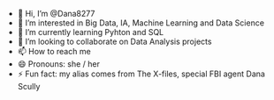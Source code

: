 - 👋 Hi, I’m @Dana8277
- 👀 I’m interested in Big Data, IA, Machine Learning and Data Science
- 🌱 I’m currently learning Pyhton and SQL
- 💞️ I’m looking to collaborate on Data Analysis projects
- 📫 How to reach me 
- 😄 Pronouns: she / her
- ⚡ Fun fact: my alias comes from The X-files, special FBI agent Dana Scully

<!---
Dana8277/Dana8277 is a ✨ special ✨ repository because its `README.md` (this file) appears on your GitHub profile.
You can click the Preview link to take a look at your changes.
--->
